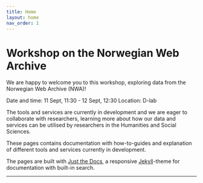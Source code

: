 ```yaml
---
title: Home
layout: home
nav_order: 1
---
```


# Workshop on the Norwegian Web Archive

We are happy to welcome you to this workshop, exploring data from the Norwegian Web Archive (NWA)!

Date and time: 11 Sept, 11:30 - 12 Sept, 12:30
Location: D-lab 

The tools and services are currently in development and we are eager to collaborate with researchers, learning more about how our data and services can be utilised by researchers in the Humanities and Social Sciences.

These pages contains documentation with how-to-guides and explanation of different tools and services currently in development.






The pages are built with [Just the Docs](https://just-the-docs.github.io/just-the-docs/), a responsive [Jekyll](https://jekyllrb.com)-theme for documentation with built-in search.

----

[^1]: [It can take up to 10 minutes for changes to your site to publish after you push the changes to GitHub](https://docs.github.com/en/pages/setting-up-a-github-pages-site-with-jekyll/creating-a-github-pages-site-with-jekyll#creating-your-site).


[Jekyll]: https://jekyllrb.com
[Just the Docs]: https://just-the-docs.github.io/just-the-docs/
